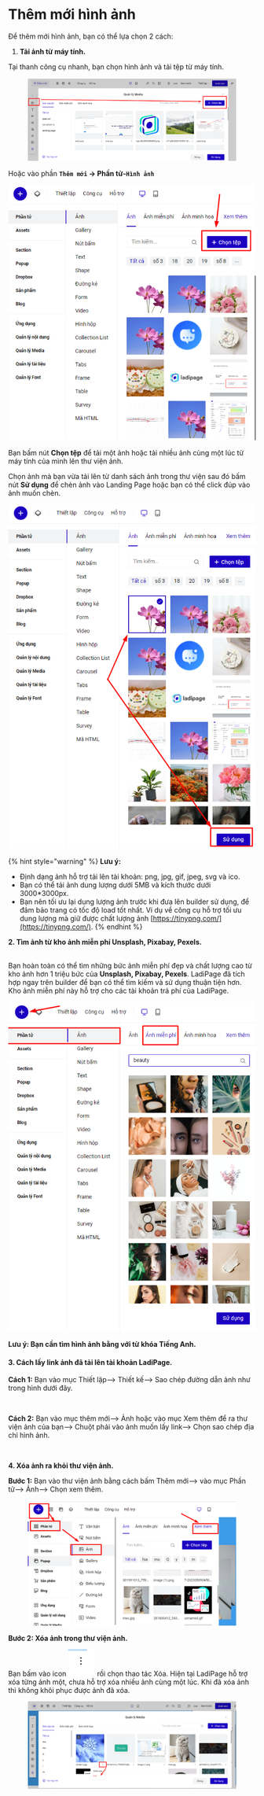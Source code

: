# Thêm mới hình ảnh

Để thêm mới hình ảnh, bạn có thể lựa chọn 2 cách:

1. **Tải ảnh từ máy tính.**

Tại thanh công cụ nhanh, bạn chọn hình ảnh và tải tệp từ máy tính.

<figure><img src="../../../.gitbook/assets/hình ảnh (1).png" alt=""><figcaption></figcaption></figure>

Hoặc vào phần **`Thêm mới` -> Phần tử-`Hình ảnh`**

![](<../../../.gitbook/assets/image (858).png>)

Bạn bấm nút **Chọn tệp** để tải một ảnh hoặc tải nhiều ảnh cùng một lúc từ máy tính của mình lên thư viện ảnh.

Chọn ảnh mà bạn vừa tải lên từ danh sách ảnh trong thư viện sau đó bấm nút **Sử dụng** để chèn ảnh vào Landing Page hoặc bạn có thể click đúp vào ảnh muốn chèn.&#x20;

![](<../../../.gitbook/assets/image (864).png>)

{% hint style="warning" %}
**Lưu ý:**&#x20;

* Định dạng ảnh hỗ trợ tải lên tài khoản: png, jpg, gif, jpeg, svg và ico.
* Bạn có thể tải ảnh dung lượng dưới 5MB và kích thước dưới 3000\*3000px.
* Bạn nên tối ưu lại dung lượng ảnh trước khi đưa lên builder sử dụng, để đảm bảo trang có tốc độ load tốt nhất. Ví dụ về công cụ hỗ trợ tối ưu dung lượng mà giữ được chất lượng ảnh [https://tinypng.com/](https://tinypng.com/).
{% endhint %}

**2. Tìm ảnh từ kho ảnh miễn phí Unsplash, Pixabay, Pexels.**

\
Bạn hoàn toàn có thể tìm những bức ảnh miễn phí đẹp và chất lượng cao từ kho ảnh hơn 1 triệu bức của **Unsplash, Pixabay, Pexels**. LadiPage đã tích hợp ngay trên builder để bạn có thể tìm kiếm và sử dụng thuận tiện hơn. Kho ảnh miễn phí này hỗ trợ cho các tài khoản trả phí của LadiPage.

![](<../../../.gitbook/assets/image (859).png>)

**Lưu ý: Bạn cần tìm hình ảnh bằng với từ khóa Tiếng Anh.**

#### **3. Cách lấy link ảnh đã tải lên tài khoản LadiPage.**

**Cách 1:** Bạn vào mục Thiết lập--> Thiết kế--> Sao chép đường dẫn ảnh như trong hình dưới đây.

<figure><img src="../../../.gitbook/assets/link ảnh 1.png" alt=""><figcaption></figcaption></figure>

**Cách 2:** Bạn vào mục thêm mới--> Ảnh hoặc vào mục Xem thêm để ra thư viện ảnh của bạn--> Chuột phải vào ảnh muốn lấy link--> Chọn sao chép địa chỉ hình ảnh.

<figure><img src="../../../.gitbook/assets/link ảnh (1).png" alt=""><figcaption></figcaption></figure>

**4. Xóa ảnh ra khỏi thư viện ảnh.**

**Bước 1:** Bạn vào thư viện ảnh bằng cách bấm Thêm mới--> vào mục Phần tử--> Ảnh--> Chọn xem thêm.

<figure><img src="../../../.gitbook/assets/thư viện ảnh (1).png" alt=""><figcaption></figcaption></figure>

**Bước 2: Xóa ảnh trong thư viện ảnh.**

Bạn bấm vào icon ![](../../../.gitbook/assets/icon.png) rồi chọn thao tác Xóa. Hiện tại LadiPage hỗ trợ xóa từng ảnh một, chưa hỗ trợ xóa nhiều ảnh cùng một lúc. Khi đã xóa ảnh thì không khôi phục được ảnh đã xóa.

<figure><img src="../../../.gitbook/assets/xóa ảnh.png" alt=""><figcaption></figcaption></figure>
